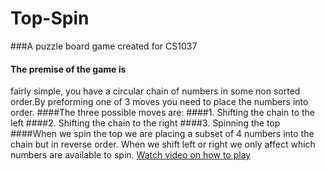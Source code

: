 # Top-Spin
###A puzzle board game created for CS1037
#### The premise of the game is
fairly simple, you have a circular chain of numbers in some non sorted order.By preforming one of 3
moves you need to place the numbers into order.
####The three possible moves are:
####1. Shifting the chain to the left
####2. Shifting the chain to the right
####3. Spinning the top
####When we spin the top we are placing a subset of 4 numbers into the chain but in reverse order. When
we shift left or right we only affect which numbers are available to spin.
[Watch video on how to play](https://www.youtube.com/watch?v=6tJZ6dE5Dmw)


